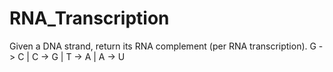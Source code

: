 # RNA_Transcription
Given a DNA strand, return its RNA complement (per RNA transcription).  G -> C  | C -> G | T -> A | A -> U
